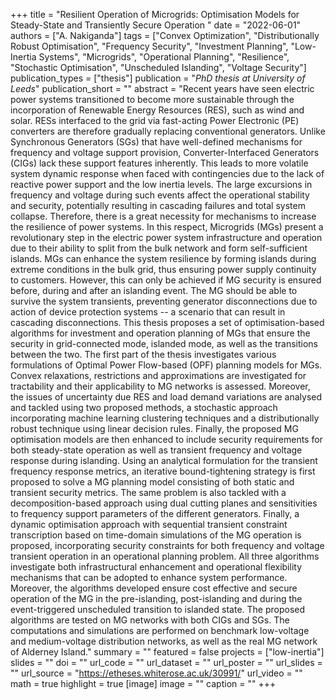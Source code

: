 +++
title = "Resilient Operation of Microgrids: Optimisation Models for Steady-State and Transiently Secure Operation "
date = "2022-06-01"
authors = ["A. Nakiganda"]
tags = ["Convex Optimization", "Distributionally Robust Optimisation", "Frequency Security", "Investment Planning", "Low-Inertia Systems", "Microgrids", "Operational Planning", "Resilience", "Stochastic Optimisation", "Unscheduled Islanding", "Voltage Security"]
publication_types = ["thesis"]
publication = "_PhD thesis at University of Leeds_"
publication_short = ""
abstract = "Recent years have seen electric power systems transitioned to become more sustainable through the incorporation of Renewable Energy Resources (RES), such as wind and solar. RESs interfaced to the grid via fast-acting Power Electronic (PE) converters are therefore gradually replacing conventional generators. Unlike Synchronous Generators (SGs) that have well-defined mechanisms for frequency and voltage support provision, Converter-Interfaced Generators (CIGs) lack these support features inherently. This leads to more volatile system dynamic response when faced with contingencies due to the lack of reactive power support and the low inertia levels. The large excursions in frequency and voltage during such events affect the operational stability and security, potentially resulting in cascading failures and total system collapse. Therefore, there is a great necessity for mechanisms to increase the resilience of power systems. In this respect, Microgrids (MGs) present a revolutionary step in the electric power system infrastructure and operation due to their ability to split from the bulk network and form self-sufficient islands. MGs can enhance the system resilience by forming islands during extreme conditions in the bulk grid, thus ensuring power supply continuity to customers. However, this can only be achieved if MG security is ensured before, during and after an islanding event. The MG should be able to survive the system transients, preventing generator disconnections due to action of device protection systems -- a scenario that can result in cascading disconnections. This thesis proposes a set of optimisation-based algorithms for investment and operation planning of MGs that ensure the security in grid-connected mode, islanded mode, as well as the transitions between the two. The first part of the thesis investigates various formulations of Optimal Power Flow-based (OPF) planning models for MGs. Convex relaxations, restrictions and approximations are investigated for tractability and their applicability to MG networks is assessed. Moreover, the issues of uncertainty due RES and load demand variations are analysed and tackled using two proposed methods, a stochastic approach incorporating machine learning clustering techniques and a distributionally robust technique using linear decision rules. Finally, the proposed MG optimisation models are then enhanced to include security requirements for both steady-state operation as well as transient frequency and voltage response during islanding. Using an analytical formulation for the transient frequency response metrics, an iterative bound-tightening strategy is first proposed to solve a MG planning model consisting of both static and transient security metrics. The same problem is also tackled with a decomposition-based approach using dual cutting planes and sensitivities to frequency support parameters of the different generators. Finally, a dynamic optimisation approach with sequential transient constraint transcription based on time-domain simulations of the MG operation is proposed, incorporating security constraints for both frequency and voltage transient operation in an operational planning problem. All three algorithms investigate both infrastructural enhancement and operational flexibility mechanisms that can be adopted to enhance system performance. Moreover, the algorithms developed ensure cost effective and secure operation of the MG in the pre-islanding, post-islanding and during the event-triggered unscheduled transition to islanded state. The proposed algorithms are tested on MG networks with both CIGs and SGs. The computations and simulations are performed on benchmark low-voltage and medium-voltage distribution networks, as well as the real MG network of Alderney Island."
summary = ""
featured = false
projects = ["low-inertia"]
slides = ""
doi = ""
url_code = ""
url_dataset = ""
url_poster = ""
url_slides = ""
url_source = "https://etheses.whiterose.ac.uk/30991/"
url_video = ""
math = true
highlight = true
[image]
image = ""
caption = ""
+++

